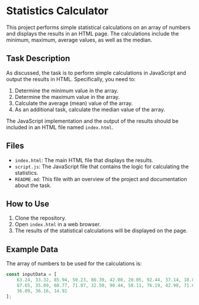 # Statistics Calculator

This project performs simple statistical calculations on an array of numbers and displays the results in an HTML page. The calculations include the minimum, maximum, average values, as well as the median.

## Task Description

As discussed, the task is to perform simple calculations in JavaScript and output the results in HTML. Specifically, you need to:

1. Determine the minimum value in the array.
2. Determine the maximum value in the array.
3. Calculate the average (mean) value of the array.
4. As an additional task, calculate the median value of the array.

The JavaScript implementation and the output of the results should be included in an HTML file named `index.html`.

## Files

- `index.html`: The main HTML file that displays the results.
- `script.js`: The JavaScript file that contains the logic for calculating the statistics.
- `README.md`: This file with an overview of the project and documentation about the task.

## How to Use

1. Clone the repository.
2. Open `index.html` in a web browser.
3. The results of the statistical calculations will be displayed on the page.

## Example Data

The array of numbers to be used for the calculations is:

```javascript
const inputData = [
    63.24, 33.32, 85.94, 50.23, 86.39, 42.00, 20.05, 92.44, 37.14, 18.80,
    67.65, 35.09, 60.77, 71.07, 32.50, 90.44, 58.11, 76.19, 42.90, 71.69,
    36.09, 36.16, 14.91
];
